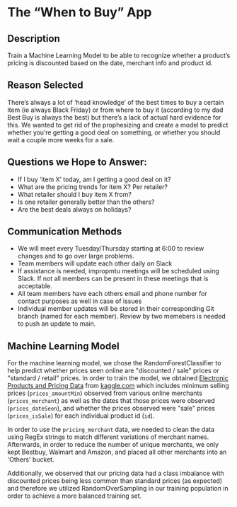 # The “When to Buy” App
## Description 
Train a Machine Learning Model to be able to recognize whether a product’s pricing is discounted based on the date, merchant info and product id.
## Reason Selected
There’s always a lot of ‘head knowledge’ of the best times to buy a certain item (ie always Black Friday) or from where to buy it (according to my dad Best Buy is always the best) but there’s a lack of actual hard evidence for this. We wanted to get rid of the prophesizing and create a model to predict whether you’re getting a good deal on something, or whether you should wait a couple more weeks for a sale.
## Questions we Hope to Answer:
- If I buy ‘item X’ today, am I getting a good deal on it?
- What are the pricing trends for item X? Per retailer?
- What retailer should I buy item X from?
- Is one retailer generally better than the others?
- Are the best deals always on holidays?

## Communication Methods
- We will meet every Tuesday/Thursday starting at 6:00 to review changes and to go over large problems.
- Team members will update each other daily on Slack
- If assistance is needed, impropmtu meetings will be scheduled using Slack. If not all members can be present in these meetings that is acceptable.
- All team members have each others email and phone number for contact purposes as well in case of issues
- Individual member updates will be stored in their corresponding Git branch (named for each member). Review by two memebers is needed to push an update to main.

## Machine Learning Model
For the machine learning model, we chose the RandomForestClassifier to help predict whether prices seen online are "discounted / sale" prices or "standard / retail" prices. In order to train the model, we obtained [Electronic Products and Pricing Data](https://www.kaggle.com/datasets/datafiniti/electronic-products-prices?resource=download) from [kaggle.com](kaggle.com) which includes minimum selling prices (`prices_amountMin`) observed from various online merchants (`prices_merchant`) as well as the dates that those prices were observed (`prices_dateSeen`), and whether the prices observed were "sale" prices (`prices_isSale`) for each individual product id (`id`). 

In order to use the `pricing_merchant` data, we needed to clean the data using RegEx strings to match different variations of merchant names. Afterwards, in order to reduce the number of unique merchants, we only kept Bestbuy, Walmart and Amazon, and placed all other merchants into an 'Others' bucket. 

Additionally, we observed that our pricing data had a class imbalance with discounted prices being less common than standard prices (as expected) and therefore we utilized RandomOverSampling in our training population in order to achieve a more balanced training set.

